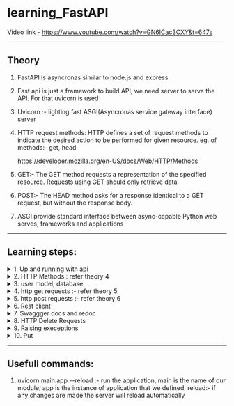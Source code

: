 # learning_FastAPI

Video link - https://www.youtube.com/watch?v=GN6ICac3OXY&t=647s

---

## Theory

1. FastAPI is asyncronas similar to node.js and express
2. Fast api is just a framework to build API, we need server to serve the API. For that uvicorn is used
3. Uvicorn :- lighting fast ASGI(Asyncronas service gateway interface) server  
4. HTTP request methods:
   HTTP defines a set of request methods to indicate the desired action to be performed for given resource. eg. of methods:- get, head 

   https://developer.mozilla.org/en-US/docs/Web/HTTP/Methods
5. GET:- The GET method requests a representation of the specified resource. Requests using GET should only retrieve data.
6. POST:- The HEAD method asks for a response identical to a GET request, but without the response body. 
7. ASGI provide standard interface between async-capable Python web serves, frameworks and applications
---

## Learning steps:
<details> <summary>
1. Up and running with api
   
</summary>

   1. create main.py and to make simple application to return hello world in form of dictionary
   2. run app using command 1, we get output as-
      ``` bash
      $ uvicorn main:app --reload
      INFO:     Will watch for changes in these directories: ['/home/tejas/study/learning_fastAPI']
      INFO:     Uvicorn running on http://127.0.0.1:8000 (Press CTRL+C to quit)
      INFO:     Started reloader process [8083] using WatchFiles
      INFO:     Started server process [8085]
      INFO:     Waiting for application startup.
      INFO:     Application startup complete.
      ```
   3. enter localhost:8000 on browser to check output
   4. change the pyhon file and just refresh the page and the changes are reflected

</details>

<details> <summary>
2. HTTP Methods : refer theory 4
   
</summary>

   1. You can do inspect in browser and check the in network the 'get' request
   2. Async and await:- We use this keywords to await for somthing to happen asyncronasly. refer theory 5

</details>

<details> <summary>
3. user model, database 
   
</summary>

   1. user model:- create models.py, this creates a structure to save user data
   2. Database:- Add 2 users in main.py


</details>

<details> <summary>
4. http get requests :- refer theory 5
   
</summary>

   1. Add a funtion to display the user data at localhost:8000/users, check output in browser by refreashing it
   2. If we refresh the browser the uuid changes every time,  We copy the uuid from browser and paste in id to avoid different uuid everytime
</details>

<details> <summary>
5. http post requests :- refer theory 6
   
</summary>

   1. We create a post request inside main.py to add additional user
   2. We will need a client to test the post request
</details>


<details> <summary>
6. Rest client
   
</summary>

   1. Install thunder client extension in vs code
   2. Go to thuder client, click on new request, in get type http://localhost:8000/users, and we get the same json output as we got on browser
   3. copy one of the user model objects from the output of get and then click on new client
   4. In new client select post and got to body, in body select json, paste the object and edit the user properties like name etc. (delete the id part as it will be genrated automatically)
   5. click on send, we get a the generated id in response, this id is retured in the post function in main.py
   6. We then use the same get request as we did before and send, then we see that the new user was automatically added
   7. We can also see on browser that new user is added
   8. If we modify the main.py file then the server reloads and the new user that was added is gone
</details>

<details> <summary>
7. Swaggger docs and redoc
   
</summary>

   1. Type http://localhost:8000/docs on browser we get an interactive documentation.
   2. We can check all the documentation of the API that we created here
   3. We use the post request by using 'tryout' changing the example data and using 'execute'. We see the curl command generated for post, we can copy it to terminal to get same output
   4. Then we check the modified data using the get request. 
   5. Type http://localhost:8000/docs on browser we get a non interactive documentation of redoc.
</details>

<details> <summary>
8. HTTP Delete Requests
   
</summary>

   1. Add delete user funtion in main.py
   2. Check the new delete method available at http://localhost:8000/docs, use 'get' to get the data and copy the id of the user to be deleted and use delete method and paste the id of user.
   3. We can also do this in thunder client,we put this link http://localhost:8000/users/[user id] infront of delete
</details>

<details> <summary>
9. Raising execeptions
   
</summary>

   1. In last example if we delete all the users, and then still give the user id of one of the deleted users it will give status '200 ok' which is not ok. We wat to give '404 not found'.
   2. We modify main.py to raise an exception and then we delete same user twice in thunder client. Then we get the correct extention.
</details>

<details> <summary>
10. Put
   
</summary>

   1. We use put method to update the properties of existing user , eg. name, roles etc.
   2. We create this method by chaning models.py and main.py. 
   3. We test the method int thunder client by adding id like :- http://localhost:8000/users/[user id] and then adding the properties to be updated in the body.
</details>

---

## Usefull commands:
<!-- ### 1. Docker images -->
1. uvicorn main:app --reload :- run the application, main is the name of our module, app is the instance of application that we defined, reload:- if any changes are made the server will reload automatically 



